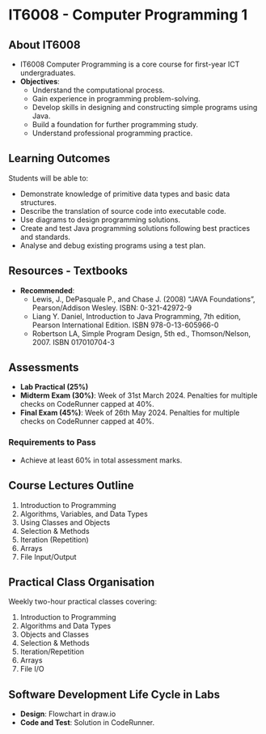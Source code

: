 # IT6008 - Computer Programming 1

## About IT6008

- IT6008 Computer Programming is a core course for first-year ICT undergraduates.
- **Objectives**:
  - Understand the computational process.
  - Gain experience in programming problem-solving.
  - Develop skills in designing and constructing simple programs using Java.
  - Build a foundation for further programming study.
  - Understand professional programming practice.

## Learning Outcomes

Students will be able to:

- Demonstrate knowledge of primitive data types and basic data structures.
- Describe the translation of source code into executable code.
- Use diagrams to design programming solutions.
- Create and test Java programming solutions following best practices and standards.
- Analyse and debug existing programs using a test plan.

## Resources - Textbooks

- **Recommended**:
  - Lewis, J., DePasquale P., and Chase J. (2008) “JAVA Foundations”, Pearson/Addison Wesley. ISBN: 0-321-42972-9
  - Liang Y. Daniel, Introduction to Java Programming, 7th edition, Pearson International Edition. ISBN 978-0-13-605966-0
  - Robertson LA, Simple Program Design, 5th ed., Thomson/Nelson, 2007. ISBN 017010704-3

## Assessments

- **Lab Practical (25%)**
- **Midterm Exam (30%)**: Week of 31st March 2024. Penalties for multiple checks on CodeRunner capped at 40%.
- **Final Exam (45%)**: Week of 26th May 2024. Penalties for multiple checks on CodeRunner capped at 40%.

### Requirements to Pass

- Achieve at least 60% in total assessment marks.

## Course Lectures Outline

1. Introduction to Programming
2. Algorithms, Variables, and Data Types
3. Using Classes and Objects
4. Selection & Methods
5. Iteration (Repetition)
6. Arrays
7. File Input/Output

## Practical Class Organisation

Weekly two-hour practical classes covering:

1. Introduction to Programming
2. Algorithms and Data Types
3. Objects and Classes
4. Selection & Methods
5. Iteration/Repetition
6. Arrays
7. File I/O

## Software Development Life Cycle in Labs

- **Design**: Flowchart in draw.io
- **Code and Test**: Solution in CodeRunner.
